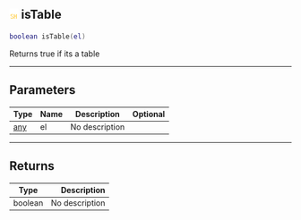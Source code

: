 ## ![shared](.gitbook/assets/shared.png) isTable



```lua
boolean isTable(el)
```

Returns true if its a table

------
## Parameters

| Type   | Name | Description | Optional |
| ------ | ---- | ----------- | -------: |
| [any](home/any) | el | No description |  |

------
## Returns

| Type   | Description |
| ------ | ----------: |
| boolean | No description |

